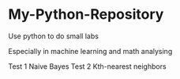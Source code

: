 # My-Python-Repository
Use python to do small labs

Especially in machine learning and math analysing

Test 1 Naive Bayes
Test 2 Kth-nearest neighbors
